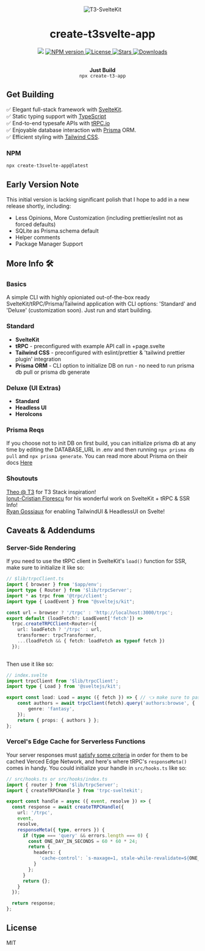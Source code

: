 <p align="center">
  <img src="https://user-images.githubusercontent.com/43737355/189502485-be99e3ce-272b-49a9-abe8-5496238dfbb3.png" alt="T3-SvelteKit" />
</p>
<h1 align="center">create-t3svelte-app</h1>
<p align="center">
  <img src="https://img.shields.io/badge/PRs-welcome-blue.svg"/>
  <a href="https://npmjs.org/package/create-t3svelte-app">
    <img src="https://img.shields.io/npm/v/create-t3svelte-app.svg?style=flat-square" alt="NPM version" style="max-width: 100%;" />
  </a>
  <a href="/icflorescu/create-t3svelte-app/blob/main/LICENSE">
    <img src="http://img.shields.io/npm/l/create-t3svelte-app.svg?style=flat-square" alt="License" style="max-width: 100%;" />
  </a>
  <a href="https://github.com/icflorescu/create-t3svelte-app">
    <img src="https://img.shields.io/github/stars/zach-hopkins/create-t3svelte-app?style=flat-square" alt="Stars" style="max-width: 100%;" />
  </a>
  <a href="https://npmjs.org/package/create-t3svelte-app">
    <img src="http://img.shields.io/npm/dm/create-t3svelte-app.svg?style=flat-square" alt="Downloads" style="max-width: 100%;" />
  </a>
	
</p>

<p align="center">
<br />
  <b>Just Build </b>
  <br />
<code>npx create-t3-app</code>
<br />

## Get Building
  ✅ Elegant full-stack framework with <a href="https://kit.svelte.dev/">SvelteKit</a>.
  <br />✅ Static typing support with <a href="https://typescriptlang.org">TypeScript</a>
  <br />✅ End-to-end typesafe APIs with <a href="https://trpc.io">tRPC.io</a>
  <br />✅ Enjoyable database interaction with <a href="https://www.prisma.io/">Prisma</a> ORM.
  <br />✅ Efficient styling with <a href="https://tailwindcss.com/">Tailwind CSS</a>.
</p>

### NPM

```bash
npx create-t3svelte-app@latest
```

## Early Version Note

This initial version is lacking significant polish that I hope to add in a new release shortly, including:
<ul>
<li> Less Opinions, More Customization (including prettier/eslint not as forced defaults) </li>
<li> SQLite as Prisma.schema default </li>
<li> Helper comments </li>
<li> Package Manager Support </li>
</ul>

## More Info 🛠

### Basics

A simple CLI with highly opioniated out-of-the-box ready SvelteKit/tRPC/Prisma/Tailwind application with CLI options: 'Standard' and 'Deluxe' (customization soon). Just run and start building.

<h3>Standard</h3>
<ul>
<li><b>SvelteKit</b></li>
<li><b>tRPC</b> - preconfigured with example API call in +page.svelte
<li><b>Tailwind CSS</b> - preconfigured with eslint/prettier & 'tailwind prettier plugin' integration</li>
<li><b>Prisma ORM</b> - CLI option to initialize DB on run - no need to run prisma db pull or prisma db generate </li>
</ul>

<h3>Deluxe (UI Extras)</h3>
<ul>
<li><b>Standard</b></li>
<li><b>Headless UI</b>
<li><b>HeroIcons</b>
</ul>

<h3> Prisma Reqs </h3>

If you choose not to init DB on first build, you can initialize prisma db at any time by editing the DATABASE_URL in .env and then running `npx prisma db pull` and `npx prisma generate`. You can read more about Prisma on their docs <a href="https://www.prisma.io/docs/reference/api-reference/command-reference">Here</a>

### Shoutouts

<a href="https://t3.gg/">Theo @ T3</a> for T3 Stack inspiration!
<br />
<a href="https://github.com/icflorescu/trpc-sveltekit"> Ionut-Cristian Florescu</a> for his wonderful work on SvelteKit + tRPC & SSR Info!
<br />
<a href="https://github.com/rgossiaux"> Ryan Gossiaux</a> for enabling TailwindUI & HeadlessUI on Svelte!

## Caveats & Addendums

### Server-Side Rendering

If you need to use the tRPC client in SvelteKit's `load()` function for SSR, make sure to initialize it like so:

```ts
// $lib/trpcClient.ts
import { browser } from '$app/env';
import type { Router } from '$lib/trpcServer';
import * as trpc from '@trpc/client';
import type { LoadEvent } from "@sveltejs/kit";

const url = browser ? '/trpc' : 'http://localhost:3000/trpc';
export default (loadFetch?: LoadEvent['fetch']) =>
  trpc.createTRPCClient<Router>({
    url: loadFetch ? '/trpc' : url,
    transformer: trpcTransformer,
    ...(loadFetch && { fetch: loadFetch as typeof fetch })
  });
  
```

Then use it like so:

```ts
// index.svelte
import trpcClient from '$lib/trpcClient';
import type { Load } from '@sveltejs/kit';

export const load: Load = async ({ fetch }) => { // 👈 make sure to pass in this fetch, not the global fetch
	const authors = await trpcClient(fetch).query('authors:browse', {
		genre: 'fantasy',
	});
	return { props: { authors } };
};
```

### Vercel's Edge Cache for Serverless Functions

Your server responses must [satisfy some criteria](https://vercel.com/docs/concepts/functions/edge-caching) in order for them to be cached Verced Edge Network, and here's where tRPC's `responseMeta()` comes in handy. You could initialize your handle in `src/hooks.ts` like so: 

```ts
// src/hooks.ts or src/hooks/index.ts
import { router } from '$lib/trpcServer';
import { createTRPCHandle } from 'trpc-sveltekit';

export const handle = async ({ event, resolve }) => {
  const response = await createTRPCHandle({
    url: '/trpc',
    event,
    resolve,
    responseMeta({ type, errors }) {
      if (type === 'query' && errors.length === 0) {
        const ONE_DAY_IN_SECONDS = 60 * 60 * 24;
        return {
          headers: {
            'cache-control': `s-maxage=1, stale-while-revalidate=${ONE_DAY_IN_SECONDS}`
          }
        };
      }
      return {};
    }
  });

  return response;
};
```

## License

MIT
